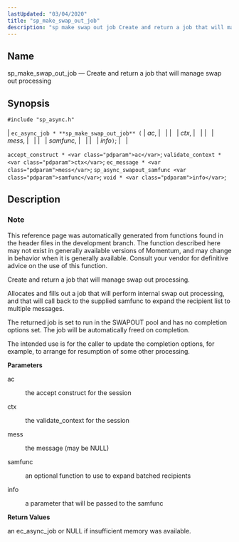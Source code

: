```yaml
---
lastUpdated: "03/04/2020"
title: "sp_make_swap_out_job"
description: "sp make swap out job Create and return a job that will manage swap out processing ec async job sp make swap out job ac ctx mess samfunc info accept construct ac validate context ctx ec message mess sp async swapout samfunc samfunc void info This reference page was automatically..."
---
```


<a name="apis.sp_make_swap_out_job"></a> 
## Name

sp_make_swap_out_job — Create and return a job that will manage swap out processing

## Synopsis

`#include "sp_async.h"`

| `ec_async_job * **sp_make_swap_out_job** (` | <var class="pdparam">ac</var>, |   |
|   | <var class="pdparam">ctx</var>, |   |
|   | <var class="pdparam">mess</var>, |   |
|   | <var class="pdparam">samfunc</var>, |   |
|   | <var class="pdparam">info</var>`)`; |   |

`accept_construct * <var class="pdparam">ac</var>`;
`validate_context * <var class="pdparam">ctx</var>`;
`ec_message * <var class="pdparam">mess</var>`;
`sp_async_swapout_samfunc <var class="pdparam">samfunc</var>`;
`void * <var class="pdparam">info</var>`;<a name="idp52001968"></a> 
## Description

### Note

This reference page was automatically generated from functions found in the header files in the development branch. The function described here may not exist in generally available versions of Momentum, and may change in behavior when it is generally available. Consult your vendor for definitive advice on the use of this function.

Create and return a job that will manage swap out processing.

Allocates and fills out a job that will perform internal swap out processing, and that will call back to the supplied samfunc to expand the recipient list to multiple messages.

The returned job is set to run in the SWAPOUT pool and has no completion options set. The job will be automatically freed on completion.

The intended use is for the caller to update the completion options, for example, to arrange for resumption of some other processing.

**<a name="idp52006688"></a> Parameters**

<dl class="variablelist">

<dt>ac</dt>

<dd>

the accept construct for the session

</dd>

<dt>ctx</dt>

<dd>

the validate_context for the session

</dd>

<dt>mess</dt>

<dd>

the message (may be NULL)

</dd>

<dt>samfunc</dt>

<dd>

an optional function to use to expand batched recipients

</dd>

<dt>info</dt>

<dd>

a parameter that will be passed to the samfunc

</dd>

</dl>

**<a name="idp52016832"></a> Return Values**

an ec_async_job or NULL if insufficient memory was available.
